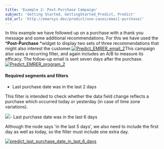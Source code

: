 ```yaml
---
title: 'Example 2: Post-Purchase Campaign'
subject: 'Getting Started, GettingStarted_Predict, Predict'
old_url: 'http://emarsys.dev/predict/use-cases/email-purchase/'
---
```


In this example we have followed up on a purchase with a thank you message and some additional recommendations. For this we have used the ***Post-Purchase** *widget to display two sets of three recommendations that might also interest the customer.[![Predict_EMRER_email_2](/assets/images/Predict_EMRER_email_2.png)](/assets/images/Predict_EMRER_email_2.png)This campaign also uses a recurring filter, and again includes an A/B to measure its efficacy. The follow-up email is sent seven days after the purchase. [![Predict_EMRER_program_2](/assets/images/Predict_EMRER_program_2.png)](/assets/images/Predict_EMRER_program_2.png)

#### Required segments and filters

- Last purchase date was in the last 2 days

This filter is intended to check whether the data field change reflects a purchase which occurred today or yesterday (in case of time zone variations).

[![](/assets/images/predict_last_purchase_date_in_last_2_days-300x110.png)](/assets/images/predict_last_purchase_date_in_last_2_days.png)- Last purchase date was in the last 6 days

Although the node says 'in the last 5 days', we also need to include the first day as well as today, so the filter must include one extra day.

[![predict_last_purchase_date_in_last_6_days](/assets/images/predict_last_purchase_date_in_last_6_days-300x112.png)](/assets/images/predict_last_purchase_date_in_last_6_days.png)